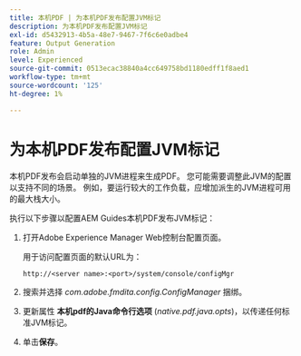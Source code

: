```yaml
---
title: 本机PDF | 为本机PDF发布配置JVM标记
description: 为本机PDF发布配置JVM标记
exl-id: d5432913-4b5a-48e7-9467-7f6c6e0adbe4
feature: Output Generation
role: Admin
level: Experienced
source-git-commit: 0513ecac38840a4cc649758bd1180edff1f8aed1
workflow-type: tm+mt
source-wordcount: '125'
ht-degree: 1%

---
```


# 为本机PDF发布配置JVM标记

本机PDF发布会启动单独的JVM进程来生成PDF。 您可能需要调整此JVM的配置以支持不同的场景。 例如，要运行较大的工作负载，应增加派生的JVM进程可用的最大栈大小。

执行以下步骤以配置AEM Guides本机PDF发布JVM标记：

1. 打开Adobe Experience Manager Web控制台配置页面。

   用于访问配置页面的默认URL为：

   ```http
   http://<server name>:<port>/system/console/configMgr
   ```

1. 搜索并选择 *com.adobe.fmdita.config.ConfigManager* 捆绑。

1. 更新属性 **本机pdf的Java命令行选项** (*native.pdf.java.opts*)，以传递任何标准JVM标记。



1. 单击&#x200B;**保存**。
